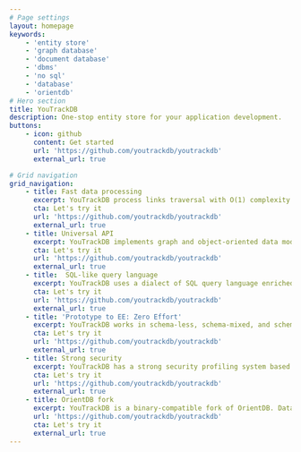 ```yaml
---
# Page settings
layout: homepage
keywords:
    - 'entity store'
    - 'graph database'
    - 'document database'
    - 'dbms'
    - 'no sql'
    - 'database'
    - 'orientdb'
# Hero section
title: YouTrackDB
description: One-stop entity store for your application development.
buttons:
    - icon: github
      content: Get started
      url: 'https://github.com/youtrackdb/youtrackdb'
      external_url: true

# Grid navigation
grid_navigation:
    - title: Fast data processing
      excerpt: YouTrackDB process links traversal with O(1) complexity. No expensive run-time JOINs.
      cta: Let's try it
      url: 'https://github.com/youtrackdb/youtrackdb'
      external_url: true	  
    - title: Universal API  
      excerpt: YouTrackDB implements graph and object-oriented data models. It provides a rich entity processing API that works uniformly over all remote and embedded deployment environments.
      cta: Let's try it
      url: 'https://github.com/youtrackdb/youtrackdb'  
      external_url: true
    - title:  SQL-like query language  
      excerpt: YouTrackDB uses a dialect of SQL query language enriched by graph and object-oriented functions and commands. Thanks to the SQL layer, it's easy for people skilled in the relational world to use.
      cta: Let's try it
      url: 'https://github.com/youtrackdb/youtrackdb'  
      external_url: true
    - title: 'Prototype to EE: Zero Effort'  
      excerpt: YouTrackDB works in schema-less, schema-mixed, and schema-full modes. Universal API allows you to port your database to a server environment without changing your application code.
      cta: Let's try it
      url: 'https://github.com/youtrackdb/youtrackdb'  
      external_url: true
    - title: Strong security  
      excerpt: YouTrackDB has a strong security profiling system based on user, role, and predicate security and supports SQL as one of the query languages.
      cta: Let's try it
      url: 'https://github.com/youtrackdb/youtrackdb'  
      external_url: true
    - title: OrientDB fork
      excerpt: YouTrackDB is a binary-compatible fork of OrientDB. Databases created with OrientDB can be used without any data alterations in YouTrackDB.
      url: 'https://github.com/youtrackdb/youtrackdb'  
      cta: Let's try it
      external_url: true      
---
```


